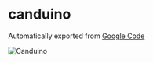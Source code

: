 # canduino
Automatically exported from [Google Code](http://code.google.com/p/canduino)




![Canduino](http://kyle-crockett.com/wp-content/uploads/2018/09/canduino.jpg)
